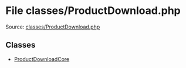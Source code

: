 File classes/ProductDownload.php
=========

Source: [classes/ProductDownload.php](https://github.com/PrestaShop/PrestaShop/blob/1.5.4.1/classes/ProductDownload.php)


Classes
-------

* [ProductDownloadCore](class.ProductDownloadCore.md)

